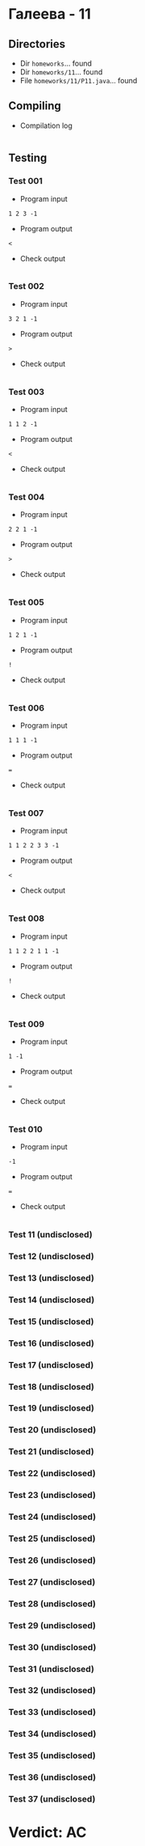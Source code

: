 # Галеева - 11
## Directories
- Dir `homeworks`... found
- Dir `homeworks/11`... found
- File `homeworks/11/P11.java`... found
## Compiling
- Compilation log
```

```
## Testing
### Test 001
- Program input
```
1 2 3 -1
```
- Program output
```
<
```
- Check output
```

```
### Test 002
- Program input
```
3 2 1 -1
```
- Program output
```
>
```
- Check output
```

```
### Test 003
- Program input
```
1 1 2 -1
```
- Program output
```
<
```
- Check output
```

```
### Test 004
- Program input
```
2 2 1 -1
```
- Program output
```
>
```
- Check output
```

```
### Test 005
- Program input
```
1 2 1 -1
```
- Program output
```
!
```
- Check output
```

```
### Test 006
- Program input
```
1 1 1 -1
```
- Program output
```
=
```
- Check output
```

```
### Test 007
- Program input
```
1 1 2 2 3 3 -1
```
- Program output
```
<
```
- Check output
```

```
### Test 008
- Program input
```
1 1 2 2 1 1 -1
```
- Program output
```
!
```
- Check output
```

```
### Test 009
- Program input
```
1 -1
```
- Program output
```
=
```
- Check output
```

```
### Test 010
- Program input
```
-1
```
- Program output
```
=
```
- Check output
```

```
### Test 11 (undisclosed)
### Test 12 (undisclosed)
### Test 13 (undisclosed)
### Test 14 (undisclosed)
### Test 15 (undisclosed)
### Test 16 (undisclosed)
### Test 17 (undisclosed)
### Test 18 (undisclosed)
### Test 19 (undisclosed)
### Test 20 (undisclosed)
### Test 21 (undisclosed)
### Test 22 (undisclosed)
### Test 23 (undisclosed)
### Test 24 (undisclosed)
### Test 25 (undisclosed)
### Test 26 (undisclosed)
### Test 27 (undisclosed)
### Test 28 (undisclosed)
### Test 29 (undisclosed)
### Test 30 (undisclosed)
### Test 31 (undisclosed)
### Test 32 (undisclosed)
### Test 33 (undisclosed)
### Test 34 (undisclosed)
### Test 35 (undisclosed)
### Test 36 (undisclosed)
### Test 37 (undisclosed)
# Verdict: AC
